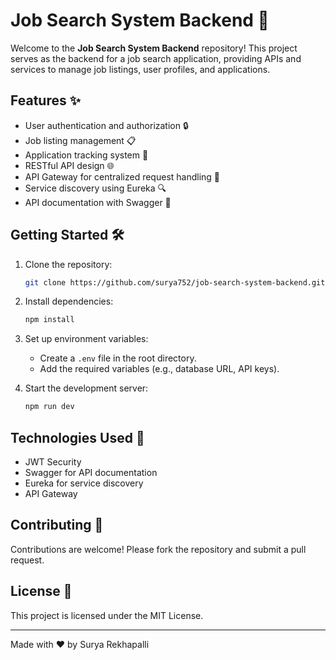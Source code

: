 # Job Search System Backend 🚀

Welcome to the **Job Search System Backend** repository! This project serves as the backend for a job search application, providing APIs and services to manage job listings, user profiles, and applications.

## Features ✨

- User authentication and authorization 🔒
- Job listing management 📋
- Application tracking system 📂
- RESTful API design 🌐
- API Gateway for centralized request handling 🚪
- Service discovery using Eureka 🔍
- API documentation with Swagger 📖

## Getting Started 🛠️

1. Clone the repository:
   ```bash
   git clone https://github.com/surya752/job-search-system-backend.git
   ```
2. Install dependencies:
   ```bash
   npm install
   ```
3. Set up environment variables:

   - Create a `.env` file in the root directory.
   - Add the required variables (e.g., database URL, API keys).

4. Start the development server:
   ```bash
   npm run dev
   ```

## Technologies Used 🧰

- JWT Security
- Swagger for API documentation
- Eureka for service discovery
- API Gateway

## Contributing 🤝

Contributions are welcome! Please fork the repository and submit a pull request.

## License 📄

This project is licensed under the MIT License.

---

Made with ❤️ by Surya Rekhapalli
